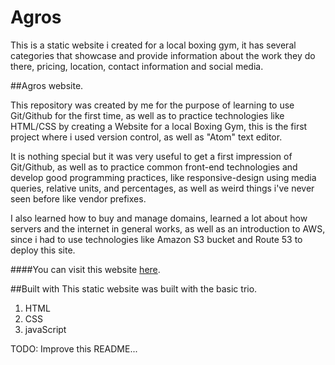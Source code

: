 # Agros

This is a static website i created for a local boxing gym, it has several categories that showcase and provide information about the work they do there, pricing,
location, contact information and social media.

##Agros website.

This repository was created by me for the purpose of learning to use Git/Github for the first time, as well as to practice technologies like HTML/CSS by creating a Website for a local Boxing Gym, this is the first project where i used version control, as well as "Atom" text editor.

It is nothing special but it was very useful to get a first impression of Git/Github, as well as to practice common front-end technologies and develop good programming practices, like responsive-design using media queries, relative units, and percentages, as well as weird things i've never seen before like vendor prefixes.

I also learned how to buy and manage domains, learned a lot about how servers and the internet in general works, as well as an introduction to AWS, since i had to use technologies like Amazon S3
bucket and Route 53 to deploy this site.

####You can visit this website [here](www.agrosgym.team).

##Built with
This static website was built with the basic trio.
1. HTML
2. CSS
3. javaScript


TODO: Improve this README...
